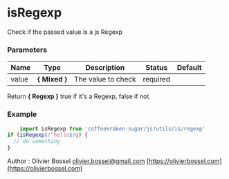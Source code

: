 # isRegexp

Check if the passed value is a js Regexp

### Parameters

| Name  | Type          | Description        | Status   | Default |
| ----- | ------------- | ------------------ | -------- | ------- |
| value | **{ Mixed }** | The value to check | required |

Return **{ Regexp }** true if it's a Regexp, false if not

### Example

```js
	import isRegexp from 'coffeekraken-sugar/js/utils/is/regexp'
if (isRegexp(/^hello$/g) {
  // do something
}
```

Author : Olivier Bossel [olivier.bossel@gmail.com](mailto:olivier.bossel@gmail.com) [https://olivierbossel.com](https://olivierbossel.com)
